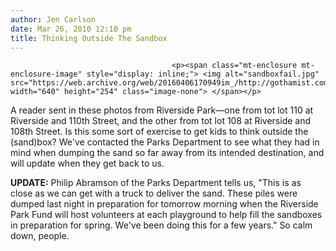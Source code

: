 ```yaml
---
author: Jen Carlson
date: Mar 26, 2010 12:10 pm
title: Thinking Outside The Sandbox
---
```


	
										<p><span class="mt-enclosure mt-enclosure-image" style="display: inline;"> <img alt="sandboxfail.jpg" src="https://web.archive.org/web/20160406170949im_/http://gothamist.com/attachments/arts_jen/sandboxfail.jpg" width="640" height="254" class="image-none"> </span></p>

<p>A reader sent in these photos from Riverside Park&#x2014;one from tot lot 110 at Riverside and 110th Street, and the other from tot lot 108 at Riverside and 108th Street. Is this some sort of exercise to get kids to think outside the (sand)box? We&apos;ve contacted the Parks Department to see what they had in mind when dumping the sand so far away from its intended destination, and will update when they get back to us.</p>

<p><strong>UPDATE:</strong> Philip Abramson of the Parks Department tells us, &quot;This is as close as we can get with a truck to deliver the sand.  These piles were dumped last night in preparation for tomorrow morning when the Riverside Park Fund will host volunteers at each playground to help fill the sandboxes in preparation for spring.  We&apos;ve been doing this for a few years.&quot; So calm down, people.</p>					
										
									
				